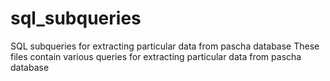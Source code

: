 # sql_subqueries
SQL subqueries for extracting particular data from pascha database
These files contain various queries for extracting particular data from pascha database